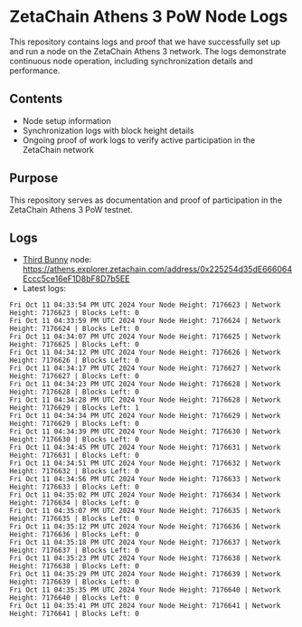 # ZetaChain Athens 3 PoW Node Logs
This repository contains logs and proof that we have successfully set up and run a node on the ZetaChain Athens 3 network. The logs demonstrate continuous node operation, including synchronization details and performance.

## Contents
- Node setup information
- Synchronization logs with block height details
- Ongoing proof of work logs to verify active participation in the ZetaChain network

## Purpose
This repository serves as documentation and proof of participation in the ZetaChain Athens 3 PoW testnet.

## Logs

- [Third Bunny](https://thirdbunny.xyz/) node: https://athens.explorer.zetachain.com/address/0x225254d35dE666064Eccc5ce16eF1D8bF8D7b5EE
- Latest logs:
```
Fri Oct 11 04:33:54 PM UTC 2024 Your Node Height: 7176623 | Network Height: 7176623 | Blocks Left: 0
Fri Oct 11 04:33:59 PM UTC 2024 Your Node Height: 7176624 | Network Height: 7176624 | Blocks Left: 0
Fri Oct 11 04:34:07 PM UTC 2024 Your Node Height: 7176625 | Network Height: 7176625 | Blocks Left: 0
Fri Oct 11 04:34:12 PM UTC 2024 Your Node Height: 7176626 | Network Height: 7176626 | Blocks Left: 0
Fri Oct 11 04:34:17 PM UTC 2024 Your Node Height: 7176627 | Network Height: 7176627 | Blocks Left: 0
Fri Oct 11 04:34:23 PM UTC 2024 Your Node Height: 7176628 | Network Height: 7176628 | Blocks Left: 0
Fri Oct 11 04:34:28 PM UTC 2024 Your Node Height: 7176628 | Network Height: 7176629 | Blocks Left: 1
Fri Oct 11 04:34:34 PM UTC 2024 Your Node Height: 7176629 | Network Height: 7176629 | Blocks Left: 0
Fri Oct 11 04:34:39 PM UTC 2024 Your Node Height: 7176630 | Network Height: 7176630 | Blocks Left: 0
Fri Oct 11 04:34:45 PM UTC 2024 Your Node Height: 7176631 | Network Height: 7176631 | Blocks Left: 0
Fri Oct 11 04:34:51 PM UTC 2024 Your Node Height: 7176632 | Network Height: 7176632 | Blocks Left: 0
Fri Oct 11 04:34:56 PM UTC 2024 Your Node Height: 7176633 | Network Height: 7176633 | Blocks Left: 0
Fri Oct 11 04:35:02 PM UTC 2024 Your Node Height: 7176634 | Network Height: 7176634 | Blocks Left: 0
Fri Oct 11 04:35:07 PM UTC 2024 Your Node Height: 7176635 | Network Height: 7176635 | Blocks Left: 0
Fri Oct 11 04:35:12 PM UTC 2024 Your Node Height: 7176636 | Network Height: 7176636 | Blocks Left: 0
Fri Oct 11 04:35:18 PM UTC 2024 Your Node Height: 7176637 | Network Height: 7176637 | Blocks Left: 0
Fri Oct 11 04:35:23 PM UTC 2024 Your Node Height: 7176638 | Network Height: 7176638 | Blocks Left: 0
Fri Oct 11 04:35:29 PM UTC 2024 Your Node Height: 7176639 | Network Height: 7176639 | Blocks Left: 0
Fri Oct 11 04:35:35 PM UTC 2024 Your Node Height: 7176640 | Network Height: 7176640 | Blocks Left: 0
Fri Oct 11 04:35:41 PM UTC 2024 Your Node Height: 7176641 | Network Height: 7176641 | Blocks Left: 0
```
